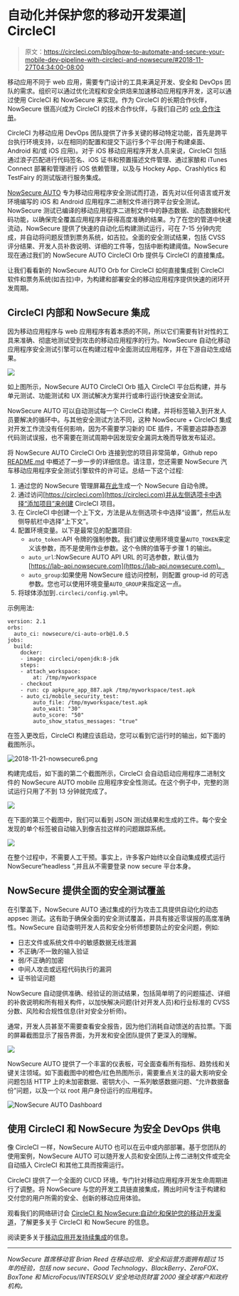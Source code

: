 # 自动化并保护您的移动开发渠道| CircleCI

> 原文：<https://circleci.com/blog/how-to-automate-and-secure-your-mobile-dev-pipeline-with-circleci-and-nowsecure/#2018-11-27T04:34:00-08:00>

移动应用不同于 web 应用，需要专门设计的工具来满足开发、安全和 DevOps 团队的需求。组织可以通过优化流程和安全烘焙来加速移动应用程序开发，这可以通过使用 CircleCI 和 NowSecure 来实现。作为 CircleCI 的长期合作伙伴，NowSecure 很高兴成为 CircleCI 的技术合作伙伴，与我们自己的 [orb 合作注册](https://circleci.com/developer/orbs/orb/nowsecure/ci-auto-orb)。

CircleCI 为移动应用 DevOps 团队提供了许多关键的移动特定功能，首先是跨平台执行环境支持，以在相同的配置和提交下运行多个平台(用于构建桌面、Android 和/或 iOS 应用)。对于 iOS 移动应用程序开发人员来说，CircleCI 包括通过浪子匹配进行代码签名、iOS 证书和预置描述文件管理、通过家酿和 iTunes Connect 部署和管理进行 iOS 依赖管理，以及与 Hockey App、Crashlytics 和 TestFairy 的测试版进行服务集成。

[NowSecure AUTO](https://www.nowsecure.com/solutions/accelerate-secure-mobile-devops/) 专为移动应用程序安全测试而打造，首先对以任何语言或开发环境编写的 iOS 和 Android 应用程序二进制文件进行跨平台安全测试。NowSecure 测试已编译的移动应用程序二进制文件中的静态数据、动态数据和代码功能，以确保完全覆盖应用程序并获得高度准确的结果。为了在您的管道中快速流动，NowSecure 提供了快速的自动化后构建测试运行，可在 7-15 分钟内完成，并自动将问题反馈到票务系统，如吉拉。全面的安全测试结果，包括 CVSS 评分结果、开发人员补救说明、详细的工件等，包括中断构建阈值。NowSecure 现在通过我们的 NowSecure AUTO CircleCI Orb 提供与 CircleCI 的直接集成。

让我们看看新的 NowSecure AUTO Orb for CircleCI 如何直接集成到 CircleCI 软件和票务系统(如吉拉)中，为构建和部署安全的移动应用程序提供快速的闭环开发周期。

## CircleCI 内部和 NowSecure 集成

因为移动应用程序与 web 应用程序有着本质的不同，所以它们需要有针对性的工具来准确、彻底地测试受到攻击的移动应用程序的行为。NowSecure 自动化移动应用程序安全测试引擎可以在构建过程中全面测试应用程序，并在下游自动生成结果。

![](img/946f9dad38bfff25094b291a63c7e312.png)

如上图所示，NowSecure AUTO CircleCI Orb 插入 CircleCI 平台后构建，并与单元测试、功能测试和 UX 测试解决方案并行或串行运行快速安全测试。

NowSecure AUTO 可以自动测试每一个 CircleCI 构建，并将标签输入到开发人员要解决的循环中。与其他安全测试方法不同，这种 NowSecure + CircleCI 集成对开发工作流没有任何影响，因为不需要学习新的 IDE 插件，不需要追踪静态源代码测试误报，也不需要在测试周期中因发现安全漏洞太晚而导致发布延迟。

将 NowSecure AUTO CircleCI Orb 连接到您的项目非常简单，Github repo [README.md](https://github.com/nowsecure/auto-circleci-plugin/blob/master/README.md) 中概述了一步一步的详细信息。请注意，您还需要 NowSecure 汽车移动应用程序安全测试引擎软件的许可证。总结一下这个过程:

1.  通过您的 NowSecure 管理屏幕[在此](https://lab.nowsecure.com/account/settings)生成一个 NowSecure 自动令牌。
2.  通过访问[https://circleci.com](https://circleci.com)并从左侧选项卡中选择“添加项目”来创建 CircleCI 项目。
3.  在 CircleCI 中创建一个上下文，方法是从左侧选项卡中选择“设置”，然后从左侧导航栏中选择“上下文”。
4.  配置环境变量。以下是最常见的配置项目:
    *   `auto_token`:API 令牌的强制参数。我们建议使用环境变量`AUTO_TOKEN`来定义该参数，而不是使用作业参数。这个令牌的值等于步骤 1 的输出。
    *   `auto_url`:NowSecure AUTO API URL 的可选参数，默认值为[https://lab-api.nowsecure.com](https://lab-api.nowsecure.com)。
    *   `auto_group`:如果使用 NowSecure 组访问控制，则配置 group-id 的可选参数。您也可以使用环境变量`AUTO_GROUP`来指定这一点。
5.  将球体添加到`.circleci/config.yml`中。

示例用法:

```
version: 2.1
orbs:
  auto_ci: nowsecure/ci-auto-orb@1.0.5
jobs:
  build:
    docker:
    - image: circleci/openjdk:8-jdk
    steps:
    - attach_workspace:
        at: /tmp/myworkspace
    - checkout
    - run: cp apkpure_app_887.apk /tmp/myworkspace/test.apk
    - auto_ci/mobile_security_test:
        auto_file: /tmp/myworkspace/test.apk
        auto_wait: "30"
        auto_score: "50"
        auto_show_status_messages: "true" 
```

在签入更改后，CircleCI 构建应该启动，您可以看到它运行时的输出，如下面的截图所示。

![2018-11-21-nowsecure6.png](img/1b06d9fcb3eb6e28533cbe721c4e8b34.png)

构建完成后，如下面的第二个截图所示，CircleCI 会自动启动应用程序二进制文件的 NowSecure AUTO mobile 应用程序安全性测试。在这个例子中，完整的测试运行只用了不到 13 分钟就完成了。

![](img/e0736a913dfe438da449c2b97ca6acbb.png)

在下面的第三个截图中，我们可以看到 JSON 测试结果和生成的工件。每个安全发现的单个标签被自动输入到像吉拉这样的问题跟踪系统。

![](img/f2898489ea322086a678837019c8ad1e.png)

在整个过程中，不需要人工干预。事实上，许多客户始终以全自动集成模式运行 NowSecure“headless ”,并且从不需要登录 now secure 平台本身。

## NowSecure 提供全面的安全测试覆盖

在引擎盖下，NowSecure AUTO 通过集成的行为攻击工具提供自动化的动态 appsec 测试。这有助于确保全面的安全测试覆盖，并具有接近零误报的高度准确性。NowSecure 自动查明开发人员和安全分析师想要防止的安全问题，例如:

*   日志文件或系统文件中的敏感数据无线泄漏
*   不正确/不一致的输入验证
*   弱/不正确的加密
*   中间人攻击或远程代码执行的漏洞
*   证书验证问题

NowSecure 自动提供准确、经验证的测试结果，包括简单明了的问题描述、详细的补救说明和所有相关构件，以加快解决问题(针对开发人员)和行业标准的 CVSS 分数、风险和合规性信息(针对安全分析师)。

通常，开发人员甚至不需要查看安全报告，因为他们消耗自动馈送的吉拉票。下面的屏幕截图显示了报告界面，为开发和安全团队提供了更深入的理解。

![](img/0b7f837102c94ce6b12e29e0ec9d4501.png)

NowSecure AUTO 提供了一个丰富的仪表板，可全面查看所有指标、趋势线和关键关注领域。如下面截图中的橙色/红色热图所示，需要重点关注的最大影响安全问题包括 HTTP 上的未加密数据、密钥大小、一系列敏感数据问题、“允许数据备份”问题，以及一个以 root 用户身份运行的应用程序。

![NowSecure AUTO Dashboard](img/1fbd25e5197b75a05b8f70f810003d3c.png)

## 使用 CircleCI 和 NowSecure 为安全 DevOps 供电

像 CircleCI 一样，NowSecure AUTO 也可以在云中或内部部署。基于您团队的使用案例，NowSecure AUTO 可以随开发人员和安全团队上传二进制文件或完全自动插入 CircleCI 和其他工具而按需运行。

CircleCI 提供了一个全面的 CI/CD 环境，专门针对移动应用程序开发生命周期进行了调整。将 NowSecure 与您的开发工具链直接集成，腾出时间专注于构建和交付您的用户所需的安全、创新的移动应用体验。

观看我们的网络研讨会 [CircleCI 和 NowSecure:自动化和保护您的移动开发渠道](https://www.youtube.com/watch?v=6aa7AbkXWUo)，了解更多关于 CircleCI 和 NowSecure 的信息。

阅读更多关于[移动应用开发持续集成](https://circleci.com/blog/ci-for-mobile-app-development/)的信息。

* * *

*NowSecure 首席移动官 Brian Reed 在移动应用、安全和运营方面拥有超过 15 年的经验，包括 now secure、Good Technology、BlackBerry、ZeroFOX、BoxTone 和 MicroFocus/INTERSOLV 安全地动员财富 2000 强全球客户和政府机构。*